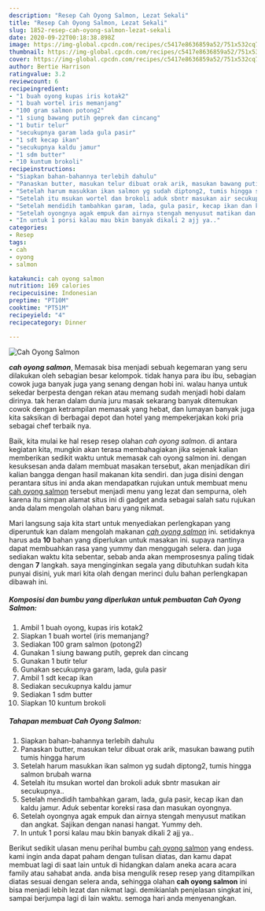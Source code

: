 ```yaml
---
description: "Resep Cah Oyong Salmon, Lezat Sekali"
title: "Resep Cah Oyong Salmon, Lezat Sekali"
slug: 1852-resep-cah-oyong-salmon-lezat-sekali
date: 2020-09-22T00:18:38.898Z
image: https://img-global.cpcdn.com/recipes/c5417e8636859a52/751x532cq70/cah-oyong-salmon-foto-resep-utama.jpg
thumbnail: https://img-global.cpcdn.com/recipes/c5417e8636859a52/751x532cq70/cah-oyong-salmon-foto-resep-utama.jpg
cover: https://img-global.cpcdn.com/recipes/c5417e8636859a52/751x532cq70/cah-oyong-salmon-foto-resep-utama.jpg
author: Bertie Harrison
ratingvalue: 3.2
reviewcount: 6
recipeingredient:
- "1 buah oyong kupas iris kotak2"
- "1 buah wortel iris memanjang"
- "100 gram salmon potong2"
- "1 siung bawang putih geprek dan cincang"
- "1 butir telur"
- "secukupnya garam lada gula pasir"
- "1 sdt kecap ikan"
- "secukupnya kaldu jamur"
- "1 sdm butter"
- "10 kuntum brokoli"
recipeinstructions:
- "Siapkan bahan-bahannya terlebih dahulu"
- "Panaskan butter, masukan telur dibuat orak arik, masukan bawang putih tumis hingga harum"
- "Setelah harum masukkan ikan salmon yg sudah diptong2, tumis hingga salmon brubah warna"
- "Setelah itu msukan wortel dan brokoli aduk sbntr masukan air secukupnya.."
- "Setelah mendidih tambahkan garam, lada, gula pasir, kecap ikan dan kaldu jamur. Aduk sebentar koreksi rasa dan masukan oyongnya."
- "Setelah oyongnya agak empuk dan airnya stengah menyusut matikan dan angkat. Sajikan dengan nanasi hangat. Yummy deh."
- "In untuk 1 porsi kalau mau bkin banyak dikali 2 ajj ya.."
categories:
- Resep
tags:
- cah
- oyong
- salmon

katakunci: cah oyong salmon 
nutrition: 169 calories
recipecuisine: Indonesian
preptime: "PT10M"
cooktime: "PT51M"
recipeyield: "4"
recipecategory: Dinner

---
```



![Cah Oyong Salmon](https://img-global.cpcdn.com/recipes/c5417e8636859a52/751x532cq70/cah-oyong-salmon-foto-resep-utama.jpg)

<b><i>cah oyong salmon</i></b>, Memasak bisa menjadi sebuah kegemaran yang seru dilakukan oleh sebagian besar kelompok. tidak hanya para ibu ibu, sebagian cowok juga banyak juga yang senang dengan hobi ini. walau hanya untuk sekedar berpesta dengan rekan atau memang sudah menjadi hobi dalam dirinya. tak heran dalam dunia juru masak sekarang banyak ditemukan cowok dengan ketrampilan memasak yang hebat, dan lumayan banyak juga kita saksikan di berbagai depot dan hotel yang mempekerjakan koki pria sebagai chef terbaik nya.



Baik, kita mulai ke hal resep resep olahan <i>cah oyong salmon</i>. di antara kegiatan kita, mungkin akan terasa membahagiakan jika sejenak kalian memberikan sedikit waktu untuk memasak cah oyong salmon ini. dengan kesuksesan anda dalam membuat masakan tersebut, akan menjadikan diri kalian bangga dengan hasil makanan kita sendiri. dan juga disini dengan perantara situs ini anda akan mendapatkan rujukan untuk membuat menu <u>cah oyong salmon</u> tersebut menjadi menu yang lezat dan sempurna, oleh karena itu simpan alamat situs ini di gadget anda sebagai salah satu rujukan anda dalam mengolah olahan baru yang nikmat.


Mari langsung saja kita start untuk menyediakan perlengkapan yang diperuntuk kan dalam mengolah makanan <u><i>cah oyong salmon</i></u> ini. setidaknya harus ada <b>10</b> bahan yang diperlukan untuk masakan ini. supaya nantinya dapat membuahkan rasa yang yummy dan menggugah selera. dan juga sediakan waktu kita sebentar, sebab anda akan memprosesnya paling tidak dengan <b>7</b> langkah. saya menginginkan segala yang dibutuhkan sudah kita punyai disini, yuk mari kita olah dengan merinci dulu bahan perlengkapan dibawah ini.

<!--inarticleads1-->

##### Komposisi dan bumbu yang diperlukan untuk pembuatan Cah Oyong Salmon:

1. Ambil 1 buah oyong, kupas iris kotak2
1. Siapkan 1 buah wortel (iris memanjang?
1. Sediakan 100 gram salmon (potong2)
1. Gunakan 1 siung bawang putih, geprek dan cincang
1. Gunakan 1 butir telur
1. Gunakan secukupnya garam, lada, gula pasir
1. Ambil 1 sdt kecap ikan
1. Sediakan secukupnya kaldu jamur
1. Sediakan 1 sdm butter
1. Siapkan 10 kuntum brokoli




<!--inarticleads2-->

##### Tahapan membuat Cah Oyong Salmon:

1. Siapkan bahan-bahannya terlebih dahulu
1. Panaskan butter, masukan telur dibuat orak arik, masukan bawang putih tumis hingga harum
1. Setelah harum masukkan ikan salmon yg sudah diptong2, tumis hingga salmon brubah warna
1. Setelah itu msukan wortel dan brokoli aduk sbntr masukan air secukupnya..
1. Setelah mendidih tambahkan garam, lada, gula pasir, kecap ikan dan kaldu jamur. Aduk sebentar koreksi rasa dan masukan oyongnya.
1. Setelah oyongnya agak empuk dan airnya stengah menyusut matikan dan angkat. Sajikan dengan nanasi hangat. Yummy deh.
1. In untuk 1 porsi kalau mau bkin banyak dikali 2 ajj ya..




Berikut sedikit ulasan menu perihal bumbu <u>cah oyong salmon</u> yang endess. kami ingin anda dapat paham dengan tulisan diatas, dan kamu dapat membuat lagi di saat lain untuk di hidangkan dalam aneka acara acara family atau sahabat anda. anda bisa mengulik resep resep yang ditampilkan diatas sesuai dengan selera anda, sehingga olahan <b>cah oyong salmon</b> ini bisa menjadi lebih lezat dan nikmat lagi. demikianlah penjelasan singkat ini, sampai berjumpa lagi di lain waktu. semoga hari anda menyenangkan.

